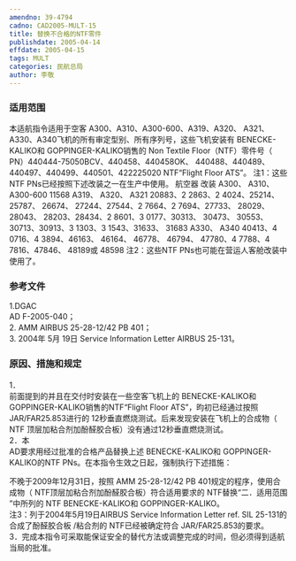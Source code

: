 ```yaml
---
amendno: 39-4794  
cadno: CAD2005-MULT-15  
title: 替换不合格的NTF零件  
publishdate: 2005-04-14  
effdate: 2005-04-15  
tags: MULT  
categories: 民航总局  
author: 李敬  
---
```

  
### 适用范围  
本适航指令适用于空客 A300、A310、A300-600、A319、A320、 A321、A330、A340飞机的所有审定型别、所有序列号，这些飞机安装有 BENECKE-KALIKO和 GOPPINGER-KALIKO销售的 Non Textile Floor（NTF）零件号（ PN）440444-75050BCV、440458、440458OK、 440488、440489、440497、440499、440501、422225020 NTF“Flight Floor ATS”。 注1：这些NTF PNs已经按照下述改装之一在生产中使用。
航空器 改装
A300、 A310、 A300-600  11568
A319、 A320、 A321 20883、2 2863、2 4024、25214、 25787、 26674、 27244、27544、2 7664、2 7694、27733、 28029、 28043、 28203、28434、2 8601、3 0177、30313、 30473、 30553、 30713、30913、3 1303、3 1543、31633、 31683
A330、 A340 40413、4 0716、4 3894、46163、 46164、 46778、 46794、
47780、4 7788、4 7816、47846、 48189或 48598
注2：这些NTF PNs也可能在营运人客舱改装中使用了。  
  
<!--more-->  
### 参考文件  
1.DGAC  
 AD F-2005-040；  
2. AMM AIRBUS 25-28-12/42 PB 401；  
3. 2004年 5月 19日 Service Information Letter AIRBUS 25-131。  
  
### 原因、措施和规定  
1．  
前面提到的并且在交付时安装在一些空客飞机上的 BENECKE-KALIKO和GOPPINGER-KALIKO销售的NTF“Flight Floor ATS”，昀初已经通过按照 JAR/FAR25.853进行的 12秒垂直燃烧测试。后来发现安装在飞机上的合成物（ NTF 顶层加粘合剂加酚醛胶合板）没有通过12秒垂直燃烧测试。  
2．本  
AD要求用经过批准的合格产品替换上述 BENECKE-KALIKO和 GOPPINGER-KALIKO的NTF PNs。在本指令生效之日起，强制执行下述措施：  
  
不晚于2009年12月31日，按照 AMM 25-28-12/42 PB 401规定的程序，使用合成物（ NTF顶层加粘合剂加酚醛胶合板）符合适用要求的 NTF替换“二．适用范围 ”中所列的 NTF BENECKE-KALIKO和 GOPPINGER-KALIKO。  
注3：列于2004年5月19日AIRBUS Service Information Letter ref. SIL 25-131的合成了酚醛胶合板 /粘合剂的 NTF已经被确定符合 JAR/FAR25.853的要求。  
3．完成本指令可采取能保证安全的替代方法或调整完成的时间，但必须得到适航当局的批准。  
